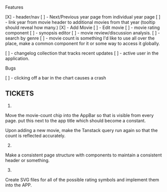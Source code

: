 Features

[X] - header/nav
[ ] - Next/Previous year page from individual year page
[ ] - link year from movie header to additional movies from
that year (tooltip should reveal how many.)
[X] - Add Movie
[ ] - Edit movie
[ ] - movie rating component
[ ] - synopsis editor
[ ] - movie review/discussion analysis.
[ ] - search by genre
[ ] - movie count is something I'd like to use all over the place, make
a common component for it or some way to access it globally.

[ ] - changelog collection that tracks recent updates
[ ] - active user in the application.

Bugs

[ ] - clicking off a bar in the chart causes a crash

## TICKETS

1.

Move the movie-count chip into the AppBar so that is visible from
every page. put this next to the app title which should become a
constant.

Upon adding a new movie, make the Tanstack query run again so that
the count is reflected accurately.

2.

Make a consistent page structure with components to maintain
a consistent header or something.

3.

Create SVG files for all of the possible rating symbols and implement them into the APP.
